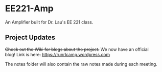 # EE221-Amp

An Amplifier built for Dr. Lau's EE 221 class.

## Project Updates

~~Check out the Wiki for blogs about the project.~~ We now have an official blog!  Link is here: https://runrlcamp.wordpress.com  

The notes folder will also contain the raw notes made during each meeting.
